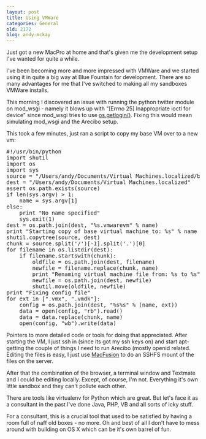 ```yaml
---
layout: post
title: Using VMWare
categories: General
old: 2172
blog: andy-mckay
---
```

<p>Just got a new MacPro at home and that's given me the development setup I've wanted for quite a while.</p>
<p>I've been becoming more and more impressed with VMWare and we started using it in quite a big way at Blue Fountain for development. There are so many advantages for me that I've switched to making all my sandboxes VMWare installs.</p>
<p>This morning I discovered an issue with running the python twitter module on mod_wsgi - namely it blows up with "[Errno 25] Inappropriate ioctl for device" since mod_wsgi tries to use <a href="http://docs.python.org/library/os.html#os.getlogin">os.getlogin()</a>. Fixing this would mean simulating mod_wsgi and the Arecibo setup.</p>
<p>This took a few minutes, just ran a script to copy my base VM over to a new vm:</p>
<pre>#!/usr/bin/python
import shutil
import os
import sys
source = "/Users/andy/Documents/Virtual Machines.localized/base.vmwarevm"
dest = "/Users/andy/Documents/Virtual Machines.localized"
assert os.path.exists(source)
if len(sys.argv) > 1:
	name = sys.argv[1]
else:
	print "No name specified"
	sys.exit(1)
dest = os.path.join(dest, "%s.vmwarevm" % name)
print "Starting copy of base virtual machine to: %s" % name
shutil.copytree(source, dest)
chunk = source.split('/')[-1].split('.')[0]
for filename in os.listdir(dest):
	if filename.startswith(chunk):
		oldfile = os.path.join(dest, filename)
		newfile = filename.replace(chunk, name)
		print "Renaming virtual machine file from: %s to %s" % (oldfile, newfile)
		newfile = os.path.join(dest, newfile)
		shutil.move(oldfile, newfile)
print "Fixing config file"
for ext in [".vmx", ".vmdk"]:
	config = os.path.join(dest, "%s%s" % (name, ext))
	data = open(config, "rb").read()
	data = data.replace(chunk, name)
	open(config, "wb").write(data)
</pre>
<p>Pointers to more detailed code or tools for doing that appreciated. After starting the VM, I just ssh in (since its got my ssh keys on) and start apt-getting the couple of things I need to run Arecibo (mostly openid related. Editing the files is easy, I just use <a href="http://www.macfusionapp.org/">MacFusion</a> to do an SSHFS mount of the files on the server.</p>
<p>After that the combination of the browser, a terminal window and Textmate and I could be editing locally. Except, of course, I'm not. Everything it's own little sandbox and they can't pollute each other.</p>
<p>There are tools like virtualenv for Python which are great. But let's face it as a consultant in the past I've done Java, PHP, VB and all sorts of icky stuff.</p>
<p>For a consultant, this is a crucial tool that used to be satisfied by having a room full of naff old boxes - no more. Oh and best of all I don't have to mess around with building on OS X which can be it's own barrel of fun.</p>